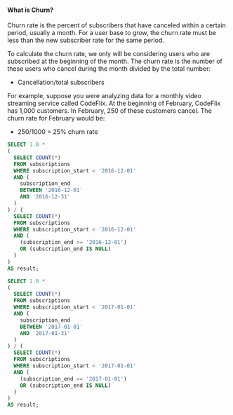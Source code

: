 #### What is Churn?
Churn rate is the percent of subscribers that have canceled within a certain period, usually a month. For a user base to grow, the churn rate must be less than the new subscriber rate 
for the same period.

To calculate the churn rate, we only will be considering users who are subscribed at the beginning of the month. The churn rate is the number of these users who cancel 
during the month divided by the total number:
 * Cancellation/total subscribers

For example, suppose you were analyzing data for a monthly video streaming service called CodeFlix. At the beginning of February, CodeFlix has 1,000 customers. In February, 250 of these customers cancel. The churn rate for February would be:
 * 250/1000 = 25% churn rate 

```SQL
SELECT 1.0 * 
(
  SELECT COUNT(*)
  FROM subscriptions
  WHERE subscription_start < '2016-12-01'
  AND (
    subscription_end
    BETWEEN '2016-12-01'
    AND '2016-12-31'
  )
) / (
  SELECT COUNT(*) 
  FROM subscriptions 
  WHERE subscription_start < '2016-12-01'
  AND (
    (subscription_end >= '2016-12-01')
    OR (subscription_end IS NULL)
  )
) 
AS result;
```

```SQL
SELECT 1.0 * 
(
  SELECT COUNT(*)
  FROM subscriptions
  WHERE subscription_start < '2017-01-01'
  AND (
    subscription_end
    BETWEEN '2017-01-01'
    AND '2017-01-31'
  )
) / (
  SELECT COUNT(*) 
  FROM subscriptions 
  WHERE subscription_start < '2017-01-01'
  AND (
    (subscription_end >= '2017-01-01')
    OR (subscription_end IS NULL)
  )
) 
AS result;
```

```
